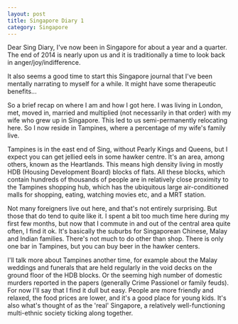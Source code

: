 ```yaml
---
layout: post
title: Singapore Diary 1
category: Singapore
---
```


Dear Sing Diary, I've now been in Singapore for about a year and a quarter. The end of 2014 is nearly upon us and it is traditionally a time to look back in anger/joy/indifference.

It also seems a good time to start this Singapore journal that I've been mentally narrating to myself for a while. It might have some therapeutic benefits...

So a brief recap on where I am and how I got here. I was living in London, met, moved in, married and multiplied (not necessarily in that order) with my wife who grew up in Singapore. This led to us semi-permanently relocating here. So I now reside in Tampines, where a percentage of my wife's family live.

Tampines is in the east end of Sing, without Pearly Kings and Queens, but I expect you can get jellied eels in some hawker centre. It's an area, among others, known as the Heartlands. This means high density living in mostly HDB (Housing Development Board) blocks of flats. All these blocks, which contain hundreds of thousands of people are in relatively close proximity to the Tampines shopping hub, which has the ubiquitous large air-conditioned malls for shopping, eating, watching movies etc, and a MRT station.

Not many foreigners live out here, and that's not entirely surprising. But those that do tend to quite like it. I spent a bit too much time here during my first few months, but now that I commute in and out of the central area quite often, I find it ok. It's basically the suburbs for Singaporean Chinese, Malay and Indian families. There's not much to do other than shop. There is only one bar in Tampines, but you can buy beer in the hawker centers.

I'll talk more about Tampines another time, for example about the Malay weddings and funerals that are held regularly in the void decks on the ground floor of the HDB blocks. Or the seeming high number of domestic murders reported in the papers (generally Crime Passionel or family feuds). For now I'll say that I find it dull but easy. People are more friendly and relaxed, the food prices are lower, and it's a good place for young kids. It's also what's thought of as the 'real' Singapore, a relatively well-functioning multi-ethnic society ticking along together.
